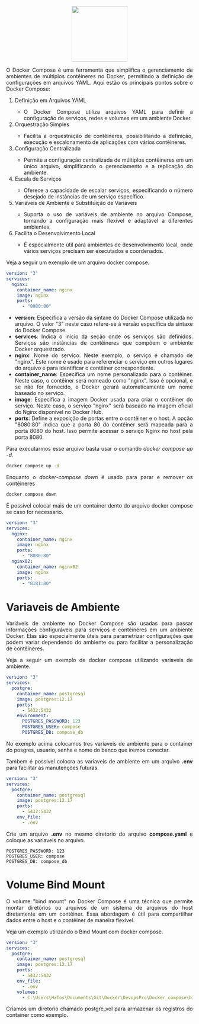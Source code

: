 <div align="center">
  <div>
    <img height = "150" width = "150" src="https://cdn.jsdelivr.net/gh/devicons/devicon/icons/docker/docker-original-wordmark.svg" />
  </div>
</div>

<p style="text-align: justify;">O Docker Compose é uma ferramenta que simplifica o gerenciamento de ambientes de múltiplos contêineres no Docker, permitindo a definição de configurações em arquivos YAML. Aqui estão os principais pontos sobre o Docker Compose:</p>

<ol>
  <li style="text-align: justify;">Definição em Arquivos YAML</li>
  <ul>
    <li style="text-align: justify;">O Docker Compose utiliza arquivos YAML para definir a configuração de serviços, redes e volumes em um ambiente Docker.</li>
  </ul>
  <li style="text-align: justify;">Orquestração Simples</li>
  <ul>
    <li style="text-align: justify;">Facilita a orquestração de contêineres, possibilitando a definição, execução e escalonamento de aplicações com vários contêineres.</li>
  </ul>
  <li style="text-align: justify;">Configuração Centralizada</li>
  <ul>
    <li style="text-align: justify;">Permite a configuração centralizada de múltiplos contêineres em um único arquivo, simplificando o gerenciamento e a replicação do ambiente.</li>
  </ul>
  <li style="text-align: justify;">Escala de Serviços</li>
  <ul>
    <li style="text-align: justify;">Oferece a capacidade de escalar serviços, especificando o número desejado de instâncias de um serviço específico.</li>
  </ul>
  <li style="text-align: justify;">Variáveis de Ambiente e Substituição de Variáveis</li>
  <ul>
    <li style="text-align: justify;">Suporta o uso de variáveis de ambiente no arquivo Compose, tornando a configuração mais flexível e adaptável a diferentes ambientes.</li>
  </ul>
  <li style="text-align: justify;">Facilita o Desenvolvimento Local</li>
  <ul>
    <li style="text-align: justify;">É especialmente útil para ambientes de desenvolvimento local, onde vários serviços precisam ser executados e coordenados.</li>
  </ul>
</ol>

<p style="text-align: justify;">Veja a seguir um exemplo de um arquivo docker compose.</p>

```yaml
version: "3"
services:
  nginx:
    container_name: nginx
    image: nginx
    ports:
      - "8080:80"
```

<ul>
  <li style="text-align: justify;"><b>version</b>: Especifica a versão da sintaxe do Docker Compose utilizada no arquivo. O valor "3" neste caso refere-se à versão específica da sintaxe do Docker Compose.</li>
  <li style="text-align: justify;"><b>services</b>: Indica o início da seção onde os serviços são definidos. Serviços são instâncias de contêineres que compõem o ambiente Docker orquestrado.</li>
  <li style="text-align: justify;"><b>nginx</b>: Nome do serviço. Neste exemplo, o serviço é chamado de "nginx". Este nome é usado para referenciar o serviço em outros lugares do arquivo e para identificar o contêiner correspondente.</li>
  <li style="text-align: justify;"><b>container_name</b>: Especifica um nome personalizado para o contêiner. Neste caso, o contêiner será nomeado como "nginx". Isso é opcional, e se não for fornecido, o Docker gerará automaticamente um nome baseado no serviço.</li>
  <li style="text-align: justify;"><b>image</b>: Especifica a imagem Docker usada para criar o contêiner do serviço. Neste caso, o serviço "nginx" será baseado na imagem oficial do Nginx disponível no Docker Hub.</li>
  <li style="text-align: justify;"><b>ports</b>: Define a exposição de portas entre o contêiner e o host. A opção "8080:80" indica que a porta 80 do contêiner será mapeada para a porta 8080 do host. Isso permite acessar o serviço Nginx no host pela porta 8080.</li>
</ul>

<p style="text-align: justify;">Para executarmos esse arquivo basta usar o comando <i>docker compose up -d</i>.</p>

```bash
docker compose up -d
```

<p style="text-align: justify;">Enquanto o <i>docker-compose down</i> é usado para parar e remover os contêineres</p>

```bash
docker compose down
```

<p style="text-align: justify;">É possivel colocar mais de um container dento do arquivo docker compose se caso for necessario.</p>

```yaml
version: "3"
services:
  nginx:
    container_name: nginx
    image: nginx
    ports:
      - "8080:80"
  nginx02:
    container_name: nginx02
    image: nginx
    ports:
      - "8181:80"
```

<h1>Variaveis de Ambiente</h1>

<p style="text-align: justify;">Variáveis de ambiente no Docker Compose são usadas para passar informações configuráveis para serviços e contêineres em um ambiente Docker. Elas são especialmente úteis para parametrizar configurações que podem variar dependendo do ambiente ou para facilitar a personalização de contêineres.</p>

<p style="text-align: justify;">Veja a seguir um exemplo de docker compose utilizando variaveis de ambiente.</p>

```yaml
version: "3"
services:
  postgre:
    container_name: postgresql
    image: postgres:12.17
    ports:
      - 5432:5432
    environment:
      POSTGRES_PASSWORD: 123
      POSTGRES_USER: compose
      POSTGRES_DB: compose_db
```

<p style="text-align: justify;">No exemplo acima colocamos tres variaveis de ambiente para o container do posgres, usuario, senha e nome do banco que iremos conectar.</p>

<p style="text-align: justify;">Tambem é possivel colocra as variaveis de ambiente em um arquivo <b>.env</b> para facilitar as manutenções futuras.</p>

```yaml
version: "3"
services:
  postgre:
    container_name: postgresql
    image: postgres:12.17
    ports:
      - 5432:5432
    env_file:
      - .env
```
<p style="text-align: justify;">Crie um arquivo <b>.env</b> no mesmo diretorio do arquivo <b>compose.yaml</b> e coloque as variaveis no arquivo.</p>

```env
POSTGRES_PASSWORD: 123
POSTGRES_USER: compose
POSTGRES_DB: compose_db
```

<h1>Volume Bind Mount</h1>

<p style="text-align: justify;">
O volume "bind mount" no Docker Compose é uma técnica que permite montar diretórios ou arquivos de um sistema de arquivos do host diretamente em um contêiner. Essa abordagem é útil para compartilhar dados entre o host e o contêiner de maneira flexível.</p>

<p style="text-align: justify;">Veja um exemplo utilizando o Bind Mount com docker compose.</p>

```yaml
version: "3"
services:
  postgre:
    container_name: postgresql
    image: postgres:12.17
    ports:
      - 5432:5432
    env_file:
      - .env
    volumes:
      - C:\Users\HxTos\Documents\Git\Docker\DevopsPro\Docker_compose\bind_mount\postgre_vol:/var/lib/postgresql/data
```

<p style="text-align: justify;">Criamos um diretorio chamado postgre_vol para armazenar os registros do container como exemplo.</p>